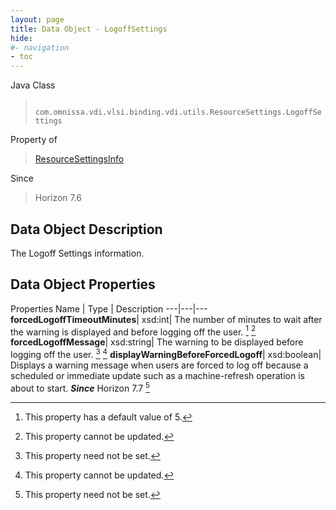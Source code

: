 ```yaml
---
layout: page
title: Data Object - LogoffSettings
hide:
#- navigation
- toc
---
```






Java Class
> ` com.omnissa.vdi.vlsi.binding.vdi.utils.ResourceSettings.LogoffSettings`

Property of
> [ResourceSettingsInfo](vdi.utils.ResourceSettings.ResourceSettingsInfo.md#field_detail)

Since
> Horizon 7.6


## Data Object Description

The Logoff Settings information.

## Data Object Properties
Properties
Name |  Type |  Description
---|---|---
**forcedLogoffTimeoutMinutes**|  xsd:int|  The number of minutes to wait after the warning is displayed and before logging off the user. [^164] [^2]
**forcedLogoffMessage**|  xsd:string|  The warning to be displayed before logging off the user. [^1] [^2]
**displayWarningBeforeForcedLogoff**|  xsd:boolean|  Displays a warning message when users are forced to log off because a scheduled or immediate update such as a machine-refresh operation is about to start.  **_Since_** Horizon 7.7 [^1]


 


[^1]: This property need not be set.
[^2]: This property cannot be updated.
[^164]: This property has a default value of 5.